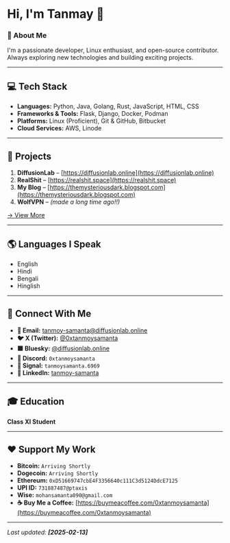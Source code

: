 # Hi, I'm Tanmay 👋  

### 🚀 About Me  
I'm a passionate developer, Linux enthusiast, and open-source contributor. Always exploring new technologies and building exciting projects.  

---

## 💻 Tech Stack  
- **Languages:** Python, Java, Golang, Rust, JavaScript, HTML, CSS  
- **Frameworks & Tools:** Flask, Django, Docker, Podman  
- **Platforms:** Linux (Proficient), Git & GitHub, Bitbucket  
- **Cloud Services:** AWS, Linode  

---

## 🔨 Projects  
1. **DiffusionLab** – [https://diffusionlab.online](https://diffusionlab.online)  
2. **RealShit** – [https://realshit.space](https://realshit.space)  
3. **My Blog** – [https://themysteriousdark.blogspot.com](https://themysteriousdark.blogspot.com)  
4. **WolfVPN** – *(made a long time ago!!)*  

[→ View More](#)  

---

## 🌎 Languages I Speak  
- English  
- Hindi  
- Bengali  
- Hinglish  

---

## 🤝 Connect With Me  
- **📧 Email:** [tanmoy-samanta@diffusionlab.online](mailto:tanmoy-samanta@diffusionlab.online)  
- **🐦 X (Twitter):** [@0xtanmoysamanta](https://x.com/0xtanmoysamanta)  
- **🟦 Bluesky:** [@diffusionlab.online](#)  
- **💬 Discord:** `0xtanmoysamanta`  
- **📱 Signal:** `tanmoysamanta.6969`  
- **🔗 LinkedIn:** [tanmoy-samanta](https://in.linkedin.com/in/tanmoy-samanta-240511248)  

---

## 🎓 Education  
**Class XI Student**  

---

## ❤️ Support My Work  
- **Bitcoin:** `Arriving Shortly`  
- **Dogecoin:** `Arriving Shortly`  
- **Ethereum:** `0xD51669747cbE4F3356640c111C3d5124DdcE7125`  
- **UPI ID:** `731887487@ptaxis`  
- **Wise:** `mohansamanta090@gmail.com`  
- **☕ Buy Me a Coffee:** [https://buymeacoffee.com/0xtanmoysamanta](https://buymeacoffee.com/0xtanmoysamanta)  

---

_Last updated: **[2025-02-13]**_  
